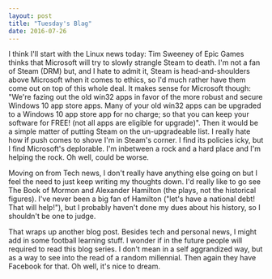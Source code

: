 ```yaml
---
layout: post
title: "Tuesday's Blag"
date: 2016-07-26
---
```


I think I'll start with the Linux news today: Tim Sweeney of Epic Games thinks that Microsoft will try to slowly strangle Steam to death. I'm not a fan of Steam (DRM) but, and I hate to admit it, Steam is head-and-shoulders above Microsoft when it comes to ethics, so I'd much rather have them come out on top of this whole deal. It makes sense for Microsoft though: "We're fazing out the old win32 apps in favor of the more robust and secure Windows 10 app store apps. Many of your old win32 apps can be upgraded to a Windows 10 app store app for no charge; so that you can keep your software for FREE! (not all apps are eligible for upgrade)". Then it would be a simple matter of putting Steam on the un-upgradeable list.
I really hate how if push comes to shove I'm in Steam's corner. I find its policies icky, but I find Microsoft's deplorable. I'm inbetween a rock and a hard place and I'm helping the rock. Oh well, could be worse.

Moving on from Tech news, I don't really have anything else going on but I feel the need to just keep writing my thoughts down. I'd really like to go see The Book of Mormon and Alexander Hamilton (the plays, not the historical figures). I've never been a big fan of Hamilton ("let's have a national debt! That will help!"), but I probably haven't done my dues about his history, so I shouldn't be one to judge. 

That wraps up another blog post. Besides tech and personal news, I might add in some football learning stuff. I wonder if in the future people will required to read this blog series. I don't mean in a self aggrandized way, but as a way to see into the read of a random millennial. Then again they have Facebook for that. Oh well, it's nice to dream.


